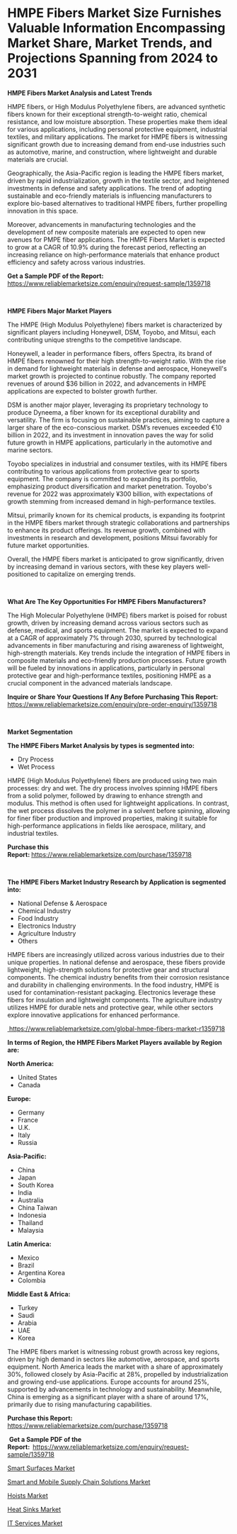 <p><h1>HMPE Fibers Market Size Furnishes Valuable Information Encompassing Market Share, Market Trends, and Projections Spanning from 2024 to 2031</h1></p><p><strong>HMPE Fibers Market Analysis and Latest Trends</strong></p>
<p><p>HMPE fibers, or High Modulus Polyethylene fibers, are advanced synthetic fibers known for their exceptional strength-to-weight ratio, chemical resistance, and low moisture absorption. These properties make them ideal for various applications, including personal protective equipment, industrial textiles, and military applications. The market for HMPE fibers is witnessing significant growth due to increasing demand from end-use industries such as automotive, marine, and construction, where lightweight and durable materials are crucial.</p><p>Geographically, the Asia-Pacific region is leading the HMPE fibers market, driven by rapid industrialization, growth in the textile sector, and heightened investments in defense and safety applications. The trend of adopting sustainable and eco-friendly materials is influencing manufacturers to explore bio-based alternatives to traditional HMPE fibers, further propelling innovation in this space. </p><p>Moreover, advancements in manufacturing technologies and the development of new composite materials are expected to open new avenues for PMPE fiber applications. The HMPE Fibers Market is expected to grow at a CAGR of 10.9% during the forecast period, reflecting an increasing reliance on high-performance materials that enhance product efficiency and safety across various industries.</p></p>
<p><strong>Get a Sample PDF of the Report:&nbsp;</strong> <a href="https://www.reliablemarketsize.com/enquiry/request-sample/1359718?utm_campaign=1133&utm_medium=2&utm_source=Github&utm_content=ia&utm_term=17112024&utm_id=hmpe-fibers">https://www.reliablemarketsize.com/enquiry/request-sample/1359718</a></p>
<p>&nbsp;</p>
<p><strong>HMPE Fibers Major Market Players</strong></p>
<p><p>The HMPE (High Modulus Polyethylene) fibers market is characterized by significant players including Honeywell, DSM, Toyobo, and Mitsui, each contributing unique strengths to the competitive landscape. </p><p>Honeywell, a leader in performance fibers, offers Spectra, its brand of HMPE fibers renowned for their high strength-to-weight ratio. With the rise in demand for lightweight materials in defense and aerospace, Honeywell's market growth is projected to continue robustly. The company reported revenues of around $36 billion in 2022, and advancements in HMPE applications are expected to bolster growth further.</p><p>DSM is another major player, leveraging its proprietary technology to produce Dyneema, a fiber known for its exceptional durability and versatility. The firm is focusing on sustainable practices, aiming to capture a larger share of the eco-conscious market. DSM’s revenues exceeded €10 billion in 2022, and its investment in innovation paves the way for solid future growth in HMPE applications, particularly in the automotive and marine sectors.</p><p>Toyobo specializes in industrial and consumer textiles, with its HMPE fibers contributing to various applications from protective gear to sports equipment. The company is committed to expanding its portfolio, emphasizing product diversification and market penetration. Toyobo's revenue for 2022 was approximately ¥300 billion, with expectations of growth stemming from increased demand in high-performance textiles.</p><p>Mitsui, primarily known for its chemical products, is expanding its footprint in the HMPE fibers market through strategic collaborations and partnerships to enhance its product offerings. Its revenue growth, combined with investments in research and development, positions Mitsui favorably for future market opportunities.</p><p>Overall, the HMPE fibers market is anticipated to grow significantly, driven by increasing demand in various sectors, with these key players well-positioned to capitalize on emerging trends.</p></p>
<p>&nbsp;</p>
<p><strong>What Are The Key Opportunities For HMPE Fibers Manufacturers?</strong></p>
<p><p>The High Molecular Polyethylene (HMPE) fibers market is poised for robust growth, driven by increasing demand across various sectors such as defense, medical, and sports equipment. The market is expected to expand at a CAGR of approximately 7% through 2030, spurred by technological advancements in fiber manufacturing and rising awareness of lightweight, high-strength materials. Key trends include the integration of HMPE fibers in composite materials and eco-friendly production processes. Future growth will be fueled by innovations in applications, particularly in personal protective gear and high-performance textiles, positioning HMPE as a crucial component in the advanced materials landscape.</p></p>
<p><strong>Inquire or Share Your Questions If Any Before Purchasing This Report:</strong> <a href="https://www.reliablemarketsize.com/enquiry/pre-order-enquiry/1359718?utm_campaign=1133&utm_medium=2&utm_source=Github&utm_content=ia&utm_term=17112024&utm_id=hmpe-fibers">https://www.reliablemarketsize.com/enquiry/pre-order-enquiry/1359718</a></p>
<p>&nbsp;</p>
<p><strong>Market Segmentation</strong></p>
<p><strong>The HMPE Fibers Market Analysis by types is segmented into:</strong></p>
<p><ul><li>Dry Process</li><li>Wet Process</li></ul></p>
<p><p>HMPE (High Modulus Polyethylene) fibers are produced using two main processes: dry and wet. The dry process involves spinning HMPE fibers from a solid polymer, followed by drawing to enhance strength and modulus. This method is often used for lightweight applications. In contrast, the wet process dissolves the polymer in a solvent before spinning, allowing for finer fiber production and improved properties, making it suitable for high-performance applications in fields like aerospace, military, and industrial textiles.</p></p>
<p><strong>Purchase this Report:&nbsp;</strong><a href="https://www.reliablemarketsize.com/purchase/1359718?utm_campaign=1133&utm_medium=2&utm_source=Github&utm_content=ia&utm_term=17112024&utm_id=hmpe-fibers">https://www.reliablemarketsize.com/purchase/1359718</a></p>
<p>&nbsp;</p>
<p><strong>The HMPE Fibers Market Industry Research by Application is segmented into:</strong></p>
<p><ul><li>National Defense & Aerospace</li><li>Chemical Industry</li><li>Food Industry</li><li>Electronics Industry</li><li>Agriculture Industry</li><li>Others</li></ul></p>
<p><p>HMPE fibers are increasingly utilized across various industries due to their unique properties. In national defense and aerospace, these fibers provide lightweight, high-strength solutions for protective gear and structural components. The chemical industry benefits from their corrosion resistance and durability in challenging environments. In the food industry, HMPE is used for contamination-resistant packaging. Electronics leverage these fibers for insulation and lightweight components. The agriculture industry utilizes HMPE for durable nets and protective gear, while other sectors explore innovative applications for enhanced performance.</p></p>
<p><a href="https://www.reliablemarketsize.com/global-hmpe-fibers-market-r1359718?utm_campaign=1133&utm_medium=2&utm_source=Github&utm_content=ia&utm_term=17112024&utm_id=hmpe-fibers">&nbsp;https://www.reliablemarketsize.com/global-hmpe-fibers-market-r1359718</a></p>
<p><strong>In terms of Region, the HMPE Fibers Market Players available by Region are:</strong></p>
<p>
    <p> <strong> North America: </strong>
        <ul>
            <li>United States</li>
            <li>Canada</li>
        </ul>
        </p> 
    <p> <strong> Europe: </strong>
        <ul>
            <li>Germany</li>
            <li>France</li>
            <li>U.K.</li>
            <li>Italy</li>
            <li>Russia</li>
        </ul>
        </p> 
    <p> <strong> Asia-Pacific: </strong>
        <ul>
            <li>China</li>
            <li>Japan</li>
            <li>South Korea</li>
            <li>India</li>
            <li>Australia</li>
            <li>China Taiwan</li>
            <li>Indonesia</li>
            <li>Thailand</li>
            <li>Malaysia</li>
        </ul>
        </p> 
    <p> <strong> Latin America: </strong>
        <ul>
            <li>Mexico</li>
            <li>Brazil</li>
            <li>Argentina Korea</li>
            <li>Colombia</li>
        </ul>
        </p> 
    <p> <strong> Middle East & Africa: </strong>
        <ul>
            <li>Turkey</li>
            <li>Saudi</li>
            <li>Arabia</li>
            <li>UAE</li>
            <li>Korea</li>
        </ul>
    </p>
    </p>
<p><p>The HMPE fibers market is witnessing robust growth across key regions, driven by high demand in sectors like automotive, aerospace, and sports equipment. North America leads the market with a share of approximately 30%, followed closely by Asia-Pacific at 28%, propelled by industrialization and growing end-use applications. Europe accounts for around 25%, supported by advancements in technology and sustainability. Meanwhile, China is emerging as a significant player with a share of around 17%, primarily due to rising manufacturing capabilities.</p></p>
<p><strong>Purchase this Report: </strong><a href="https://www.reliablemarketsize.com/purchase/1359718?utm_campaign=1133&utm_medium=2&utm_source=Github&utm_content=ia&utm_term=17112024&utm_id=hmpe-fibers">https://www.reliablemarketsize.com/purchase/1359718</a></p>
<p>&nbsp;<strong>Get a Sample PDF of the Report:&nbsp;&nbsp;</strong><a href="https://www.reliablemarketsize.com/enquiry/request-sample/1359718?utm_campaign=1133&utm_medium=2&utm_source=Github&utm_content=ia&utm_term=17112024&utm_id=hmpe-fibers">https://www.reliablemarketsize.com/enquiry/request-sample/1359718</a></p>
<p><strong></strong></p>
<p><p><a href="https://issuu.com/reportprime-2/docs/smart-surfaces-market-size-2030.ppt_9fdd21b7ef6a77?utm_campaign=1133&utm_medium=2&utm_source=Github&utm_content=ia&utm_term=17112024&utm_id=hmpe-fibers">Smart Surfaces Market</a></p><p><a href="https://issuu.com/reportprime-2/docs/smart-and-mobile-supply-chain-solut_eb695e2d31b439?utm_campaign=1133&utm_medium=2&utm_source=Github&utm_content=ia&utm_term=17112024&utm_id=hmpe-fibers">Smart and Mobile Supply Chain Solutions Market</a></p><p><a href="https://www.linkedin.com/pulse/market-dynamics-future-trends-global-hoists-sector-forecasted-bvhce?utm_campaign=1133&utm_medium=2&utm_source=Github&utm_content=ia&utm_term=17112024&utm_id=hmpe-fibers">Hoists Market</a></p><p><a href="https://www.linkedin.com/pulse/exploring-heat-sinks-market-dynamics-global-trends-future-nq0he?utm_campaign=1133&utm_medium=2&utm_source=Github&utm_content=ia&utm_term=17112024&utm_id=hmpe-fibers">Heat Sinks Market</a></p><p><a href="https://www.linkedin.com/pulse/services-market-size-status-forecast-2024-2031-firmotion-t635f?utm_campaign=1133&utm_medium=2&utm_source=Github&utm_content=ia&utm_term=17112024&utm_id=hmpe-fibers">IT Services Market</a></p></p>